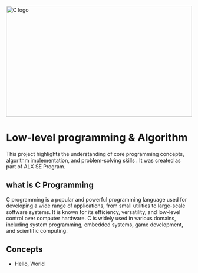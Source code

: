 <img align="center" width="100%" alt="C logo" height="300" src="https://encrypted-tbn0.gstatic.com/images?q=tbn:ANd9GcRo4GUjFkesFbctkKWs9GNPp1bjpZL-vLtLyg&usqp=CAU">

# Low-level programming & Algorithm
This project highlights the understanding of core programming concepts, algorithm implementation, and problem-solving skills . It was created as part of ALX SE Program.

## what is C Programming
C programming is a popular and powerful programming language used for developing a wide range of applications, from small utilities to large-scale software systems. It is known for its efficiency, versatility, and low-level control over computer hardware. C is widely used in various domains, including system programming, embedded systems, game development, and scientific computing.

## Concepts
+ Hello, World 
